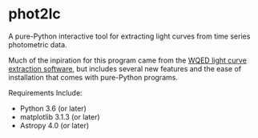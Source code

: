 # phot2lc

A pure-Python interactive tool for extracting light curves from time series photometric data.

Much of the inpiration for this program came from the [WQED light curve extraction software](https://ui.adsabs.harvard.edu/abs/2013ascl.soft04004T/abstract), but includes several new features and the ease of installation that comes with pure-Python programs.

Requirements Include:
* Python 3.6 (or later)
* matplotlib 3.1.3 (or later)
* Astropy 4.0 (or later)
